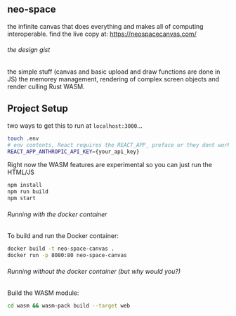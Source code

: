 neo-space
---
the infinite canvas that does everything and makes all of computing interoperable.
find the live copy at: https://neospacecanvas.com/ 


###### the design gist
the simple stuff (canvas and basic upload and draw functions are done in JS)
the memorey management, rendering of complex screen objects and render culling Rust WASM.

Project Setup
---
two ways to get this to run at `localhost:3000`...

```bash
touch .env
# env contents, React requires the REACT_APP_ preface or they dont work 🥺
REACT_APP_ANTHROPIC_API_KEY={your_api_key}
```

Right now the WASM features are experimental so you can just run the HTML/JS
```bash
npm install
npm run build
npm start
```

###### Running with the docker container
To build and run the Docker container:
```bash
docker build -t neo-space-canvas .
docker run -p 8080:80 neo-space-canvas
```

###### Running without the docker container (but why would you?)
Build the WASM module:
```bash
cd wasm && wasm-pack build --target web
```